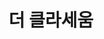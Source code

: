 ---
id: 30
title: 더 클라세움
caption: 세계 최초 대마 엑소좀 특허
url: http://classeum.leaderscpa.com/
category: Life
role: My part - 40%
device: PC, Mobile
size: small
---